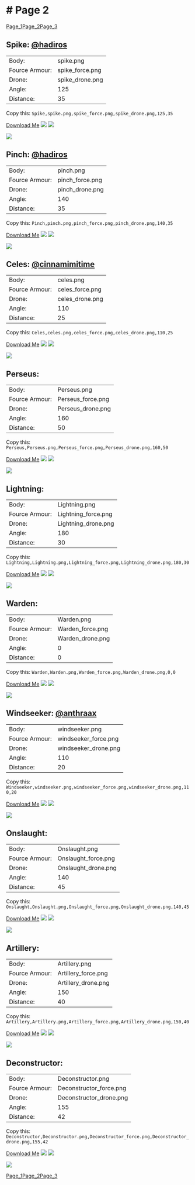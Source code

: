 # # Page 2
[Page_1](./Page_1.md)[Page_2](./Page_2.md)[Page_3](./Page_3.md)
## **Spike**: [@hadiros](https://discord.com/users/266028842395631629)
| |  | 
|--- | --- | 
|Body: | spike.png | 
|Fource Armour: | spike_force.png | 
|Drone: | spike_drone.png | 
|Angle: | 125 | 
|Distance: | 35 | 

Copy this: `Spike,spike.png,spike_force.png,spike_drone.png,125,35`

[Download Me](../assets/zips/Spike.zip)
![](../custom_skins/spike.png)
![](../custom_skins/spike_force.png)

![](../custom_skins/spike_drone.png)


## **Pinch**: [@hadiros](https://discord.com/users/266028842395631629)
| |  | 
|--- | --- | 
|Body: | pinch.png | 
|Fource Armour: | pinch_force.png | 
|Drone: | pinch_drone.png | 
|Angle: | 140 | 
|Distance: | 35 | 

Copy this: `Pinch,pinch.png,pinch_force.png,pinch_drone.png,140,35`

[Download Me](../assets/zips/Pinch.zip)
![](../custom_skins/pinch.png)
![](../custom_skins/pinch_force.png)

![](../custom_skins/pinch_drone.png)


## **Celes**: [@cinnamimitime](https://discord.com/users/161502244284530688)
| |  | 
|--- | --- | 
|Body: | celes.png | 
|Fource Armour: | celes_force.png | 
|Drone: | celes_drone.png | 
|Angle: | 110 | 
|Distance: | 25 | 

Copy this: `Celes,celes.png,celes_force.png,celes_drone.png,110,25`

[Download Me](../assets/zips/Celes.zip)
![](../custom_skins/celes.png)
![](../custom_skins/celes_force.png)

![](../custom_skins/celes_drone.png)


## **Perseus**: 
| |  | 
|--- | --- | 
|Body: | Perseus.png | 
|Fource Armour: | Perseus_force.png | 
|Drone: | Perseus_drone.png | 
|Angle: | 160 | 
|Distance: | 50 | 

Copy this: `Perseus,Perseus.png,Perseus_force.png,Perseus_drone.png,160,50`

[Download Me](../assets/zips/Perseus.zip)
![](../custom_skins/Perseus.png)
![](../custom_skins/Perseus_force.png)

![](../custom_skins/Perseus_drone.png)


## **Lightning**: 
| |  | 
|--- | --- | 
|Body: | Lightning.png | 
|Fource Armour: | Lightning_force.png | 
|Drone: | Lightning_drone.png | 
|Angle: | 180 | 
|Distance: | 30 | 

Copy this: `Lightning,Lightning.png,Lightning_force.png,Lightning_drone.png,180,30`

[Download Me](../assets/zips/Lightning.zip)
![](../custom_skins/Lightning.png)
![](../custom_skins/Lightning_force.png)

![](../custom_skins/Lightning_drone.png)


## **Warden**: 
| |  | 
|--- | --- | 
|Body: | Warden.png | 
|Fource Armour: | Warden_force.png | 
|Drone: | Warden_drone.png | 
|Angle: | 0 | 
|Distance: | 0 | 

Copy this: `Warden,Warden.png,Warden_force.png,Warden_drone.png,0,0`

[Download Me](../assets/zips/Warden.zip)
![](../custom_skins/Warden.png)
![](../custom_skins/Warden_force.png)

![](../custom_skins/Warden_drone.png)


## **Windseeker**: [@anthraax](https://discord.com/users/211671269882462218)
| |  | 
|--- | --- | 
|Body: | windseeker.png | 
|Fource Armour: | windseeker_force.png | 
|Drone: | windseeker_drone.png | 
|Angle: | 110 | 
|Distance: | 20 | 

Copy this: `Windseeker,windseeker.png,windseeker_force.png,windseeker_drone.png,110,20`

[Download Me](../assets/zips/Windseeker.zip)
![](../custom_skins/windseeker.png)
![](../custom_skins/windseeker_force.png)

![](../custom_skins/windseeker_drone.png)


## **Onslaught**: 
| |  | 
|--- | --- | 
|Body: | Onslaught.png | 
|Fource Armour: | Onslaught_force.png | 
|Drone: | Onslaught_drone.png | 
|Angle: | 140 | 
|Distance: | 45 | 

Copy this: `Onslaught,Onslaught.png,Onslaught_force.png,Onslaught_drone.png,140,45`

[Download Me](../assets/zips/Onslaught.zip)
![](../custom_skins/Onslaught.png)
![](../custom_skins/Onslaught_force.png)

![](../custom_skins/Onslaught_drone.png)


## **Artillery**: 
| |  | 
|--- | --- | 
|Body: | Artillery.png | 
|Fource Armour: | Artillery_force.png | 
|Drone: | Artillery_drone.png | 
|Angle: | 150 | 
|Distance: | 40 | 

Copy this: `Artillery,Artillery.png,Artillery_force.png,Artillery_drone.png,150,40`

[Download Me](../assets/zips/Artillery.zip)
![](../custom_skins/Artillery.png)
![](../custom_skins/Artillery_force.png)

![](../custom_skins/Artillery_drone.png)


## **Deconstructor**: 
| |  | 
|--- | --- | 
|Body: | Deconstructor.png | 
|Fource Armour: | Deconstructor_force.png | 
|Drone: | Deconstructor_drone.png | 
|Angle: | 155 | 
|Distance: | 42 | 

Copy this: `Deconstructor,Deconstructor.png,Deconstructor_force.png,Deconstructor_drone.png,155,42`

[Download Me](../assets/zips/Deconstructor.zip)
![](../custom_skins/Deconstructor.png)
![](../custom_skins/Deconstructor_force.png)

![](../custom_skins/Deconstructor_drone.png)

[Page_1](./Page_1.md)[Page_2](./Page_2.md)[Page_3](./Page_3.md)